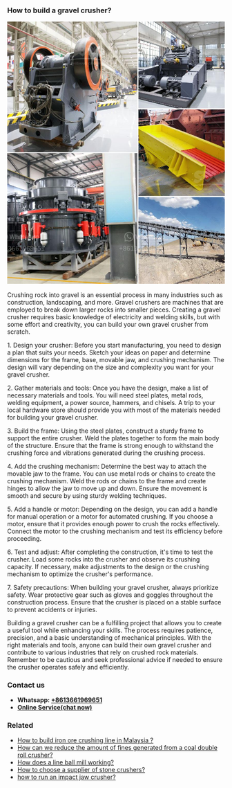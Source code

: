 <h3>How to build a gravel crusher?</h3><img src='1701745088.jpg' alt=''><p>Crushing rock into gravel is an essential process in many industries such as construction, landscaping, and more. Gravel crushers are machines that are employed to break down larger rocks into smaller pieces. Creating a gravel crusher requires basic knowledge of electricity and welding skills, but with some effort and creativity, you can build your own gravel crusher from scratch.</p><p>1. Design your crusher: Before you start manufacturing, you need to design a plan that suits your needs. Sketch your ideas on paper and determine dimensions for the frame, base, movable jaw, and crushing mechanism. The design will vary depending on the size and complexity you want for your gravel crusher.</p><p>2. Gather materials and tools: Once you have the design, make a list of necessary materials and tools. You will need steel plates, metal rods, welding equipment, a power source, hammers, and chisels. A trip to your local hardware store should provide you with most of the materials needed for building your gravel crusher.</p><p>3. Build the frame: Using the steel plates, construct a sturdy frame to support the entire crusher. Weld the plates together to form the main body of the structure. Ensure that the frame is strong enough to withstand the crushing force and vibrations generated during the crushing process.</p><p>4. Add the crushing mechanism: Determine the best way to attach the movable jaw to the frame. You can use metal rods or chains to create the crushing mechanism. Weld the rods or chains to the frame and create hinges to allow the jaw to move up and down. Ensure the movement is smooth and secure by using sturdy welding techniques.</p><p>5. Add a handle or motor: Depending on the design, you can add a handle for manual operation or a motor for automated crushing. If you choose a motor, ensure that it provides enough power to crush the rocks effectively. Connect the motor to the crushing mechanism and test its efficiency before proceeding.</p><p>6. Test and adjust: After completing the construction, it's time to test the crusher. Load some rocks into the crusher and observe its crushing capacity. If necessary, make adjustments to the design or the crushing mechanism to optimize the crusher's performance.</p><p>7. Safety precautions: When building your gravel crusher, always prioritize safety. Wear protective gear such as gloves and goggles throughout the construction process. Ensure that the crusher is placed on a stable surface to prevent accidents or injuries.</p><p>Building a gravel crusher can be a fulfilling project that allows you to create a useful tool while enhancing your skills. The process requires patience, precision, and a basic understanding of mechanical principles. With the right materials and tools, anyone can build their own gravel crusher and contribute to various industries that rely on crushed rock materials. Remember to be cautious and seek professional advice if needed to ensure the crusher operates safely and efficiently.</p><h3>Contact us</h3><ul><li><strong>Whatsapp:&nbsp;<a href="https://wa.me/8613661969651">+8613661969651</a></strong></li><li><a href="https://swt.shibang-china.com/?git&amp;zhl&amp;How to build a gravel crusher"><strong>Online Service(chat now)</strong></a></li></ul><h3>Related</h3><ul><li><a href='How to build iron ore crushing line in Malaysia .md'>How to build iron ore crushing line in Malaysia ?</a></li><li><a href='How can we reduce the amount of fines generated from a coal double roll crusher.md'>How can we reduce the amount of fines generated from a coal double roll crusher?</a></li><li><a href='How does a line ball mill working.md'>How does a line ball mill working?</a></li><li><a href='How to choose a supplier of stone crushers.md'>How to choose a supplier of stone crushers?</a></li><li><a href='how to run an impact jaw crusher.md'>how to run an impact jaw crusher?</a></li></ul>